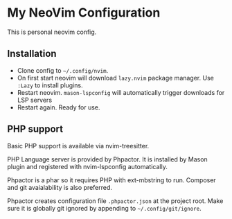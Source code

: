 # My NeoVim Configuration

This is personal neovim config.

## Installation

- Clone config to `~/.config/nvim`.
- On first start neovim will download `lazy.nvim` package manager. Use `:Lazy` to install plugins.
- Restart neovim. `mason-lspconfig` will automatically trigger downloads for LSP servers
- Restart again. Ready for use.

## PHP support

Basic PHP support is available via nvim-treesitter.

PHP Language server is provided by Phpactor. It is installed by
Mason plugin and registered with nvim-lspconfig automatically.

Phpactor is a phar so it requires PHP with ext-mbstring to run. Composer and
git avaialability is also preferred.

Phpactor creates configuration file `.phpactor.json` at the project root. Make
sure it is globally git ignored by appending to `~/.config/git/ignore`.

